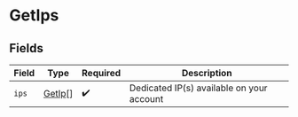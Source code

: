 # GetIps


## Fields

| Field                                     | Type                                      | Required                                  | Description                               |
| ----------------------------------------- | ----------------------------------------- | ----------------------------------------- | ----------------------------------------- |
| `ips`                                     | [GetIp](../../models/shared/getip.md)[]   | :heavy_check_mark:                        | Dedicated IP(s) available on your account |